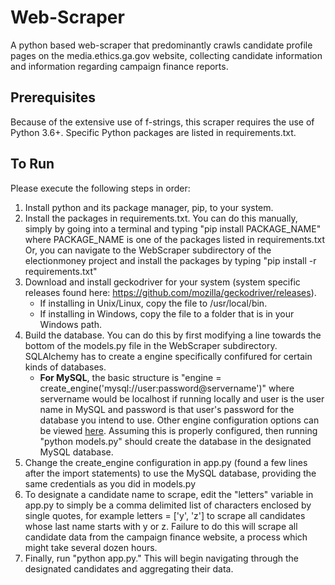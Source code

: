 # Web-Scraper

A python based web-scraper that predominantly crawls candidate profile pages on the media.ethics.ga.gov website, collecting candidate information and information regarding campaign finance reports.

## Prerequisites
Because of the extensive use of f-strings, this scraper requires the use of Python 3.6+. Specific Python packages are listed in requirements.txt.

## To Run
Please execute the following steps in order:
1) Install python and its package manager, pip, to your system.
2) Install the packages in requirements.txt.
You can do this manually, simply by going into a terminal and typing "pip install PACKAGE_NAME"
where PACKAGE_NAME is one of the packages listed in requirements.txt
Or, you can navigate to the WebScraper subdirectory of the electionmoney project and install
the packages by typing "pip install -r requirements.txt"
3) Download and install geckodriver for your system (system specific releases found here: https://github.com/mozilla/geckodriver/releases).  
   - If installing in Unix/Linux, copy the file to /usr/local/bin.
   - If installing in Windows, copy the file to a folder that is in your Windows path.
4) Build the database.
You can do this by first modifying a line towards the bottom of the models.py file in the WebScraper subdirectory. SQLAlchemy has to create a engine specifically confifured for certain kinds of databases. 
    - **For MySQL**, the basic structure is "engine = create_engine('mysql://user:password@servername')" where servername would be localhost if running locally and user is the user name in MySQL and password is that user's password for the database you intend to use.
Other engine configuration options can be viewed [here](https://docs.sqlalchemy.org/en/latest/core/engines.html). Assuming this is properly configured, then running "python models.py" should create the database in the designated MySQL database.
5) Change the create_engine configuration in app.py (found a few lines after the import statements) to use the MySQL database, 
providing the same credentials as you did in models.py
6) To designate a candidate name to scrape, edit the "letters" variable in app.py to simply be a comma delimited list of characters
enclosed by single quotes, for example letters = ['y', 'z'] to scrape all candidates whose last name starts with y or z. 
Failure to do this will scrape all candidate data from the campaign finance website, a process which might take several dozen hours.
7) Finally, run "python app.py." This will begin navigating through the designated candidates and aggregating their data.

